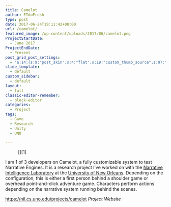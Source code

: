 ```yaml
---
title: Camelot
author: ETdoFresh
type: post
date: 2017-06-24T19:11:42+00:00
url: /camelot/
featured_image: /wp-content/uploads/2017/06/camelot.png
ProjectStartDate:
  - June 2017
ProjectEndDate:
  - Present
post_grid_post_settings:
  - 'a:14:{s:9:"post_skin";s:4:"flat";s:19:"custom_thumb_source";s:97:"https://www.etdofresh.com/wp-content/plugins/post-grid/assets/frontend/css/images/placeholder.png";s:16:"thumb_custom_url";s:0:"";s:17:"font_awesome_icon";s:0:"";s:23:"font_awesome_icon_color";s:0:"";s:22:"font_awesome_icon_size";s:0:"";s:17:"custom_youtube_id";s:0:"";s:15:"custom_vimeo_id";s:0:"";s:21:"custom_dailymotion_id";s:0:"";s:14:"custom_mp3_url";s:0:"";s:20:"custom_soundcloud_id";s:0:"";s:16:"custom_video_MP4";s:0:"";s:16:"custom_video_OGV";s:0:"";s:17:"custom_video_WEBM";s:0:"";}'
slide_template:
  - default
custom_sidebar:
  - default
layout:
  - full
classic-editor-remember:
  - block-editor
categories:
  - Project
tags:
  - Game
  - Research
  - Unity
  - UNO

---
```

 <figure class="wp-block-image">[<img src="https://www.etdofresh.com/wp-content/uploads/2017/06/camelot-1024x804.png" alt="" class="wp-image-1760" srcset="http://localhost/wp-content/uploads/2017/06/camelot-1024x804.png 1024w, http://localhost/wp-content/uploads/2017/06/camelot-300x236.png 300w, http://localhost/wp-content/uploads/2017/06/camelot-768x603.png 768w, http://localhost/wp-content/uploads/2017/06/camelot-1080x848.png 1080w, http://localhost/wp-content/uploads/2017/06/camelot.png 1375w" sizes="(max-width: 1024px) 100vw, 1024px" />][1]</figure> 

<p class="SoftwareDescription">
  I am 1 of 3 developers on Camelot, a fully customizable system to test Narrative Engines. It is a research project I&#8217;ve worked on with the <a href="https://nil.cs.uno.edu/projects/" target="_blank" rel="noreferrer noopener">Narrative Intelligence Laboratory</a> at the <a href="http://www.uno.edu/" target="_blank" rel="noreferrer noopener">University of New Orleans</a>. Depending on the configuration, this is either a first person behind a shoulder game or overhead point-and-click adventure game. Characters perform actions depending on the narrative system running behind the scenes.
</p>

<p class="SoftwareLink">
  <a rel="noreferrer noopener" aria-label="https://nil.cs.uno.edu/projects/camelot (opens in a new tab)" href="https://nil.cs.uno.edu/projects/camelot" target="_blank">https://nil.cs.uno.edu/projects/camelot</a> <em>Project Website</em>
</p><figure class="wp-block-embed-youtube wp-block-embed is-type-video is-provider-youtube wp-embed-aspect-16-9 wp-has-aspect-ratio">

<div class="wp-block-embed__wrapper">
  <span class="embed-youtube" style="text-align:center; display: block;"></span>
</div></figure>

 [1]: https://www.etdofresh.com/wp-content/uploads/2017/06/camelot.png